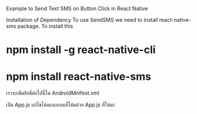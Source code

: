 
Example to Send Text SMS on Button Click in React Native

Installation of Dependency
To use SendSMS we need to install react-native-sms package. To install this

# npm install -g react-native-cli
# npm install react-native-sms 

เราจะเพิ่มสิทธิ์ต่อไปนี้ใน AndroidMnifest.xml

<uses-permission android:name="android.permission.READ_SMS"/>

เปิด App.js แก้ไขโค้ดและแทนที่โค้ดด้วย App.js ที่ให้มา

